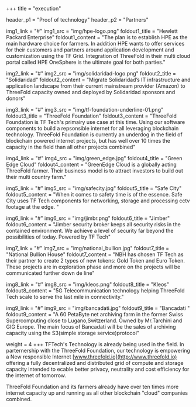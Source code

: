 +++
title = "execution"

header_p1 = "Proof of technology"
header_p2 = "Partners"

img1_link = "#"
img1_src = "img/hpe-logo.png"
foldout1_title = "Hewlett Packard Enterprise"
foldout1_content = "The plan is to establish HPE as the main hardware choice for farmers. In addition HPE wants to offer services for their customers and partners around application development and customization using the TF Grid.  Integration of ThreeFold in their multi cloud portal called HPE OneSphere is the ultimate goal for both parties."

img2_link = "#"
img2_src = "img/solidaridad-logo.png"
foldout2_title = "Solidaridad"
foldout2_content = "Migrate Solidaridad’s IT infrastructure and application landscape from their current mainstream provider (Amazon) to ThreeFold capacity owned and deployed by Solidaridad sponsors and donors"

img3_link = "#"
img3_src = "img/tf-foundation-underline-01.png"
foldout3_title = "ThreeFold Foundation"
foldout3_content = "ThreeFold Foundation is TF Tech's primairy use case at this time. Using our software components to build a repsonsible internet for all leveraging blockchain technology. ThreeFold Foundation is currently an underdog in the field of blockchain powered internet projects, but has well over 10 times the capacity in the field than all other projects combined"

img4_link = "#"
img4_src = "img/green_edge.jpg"
foldout4_title = "Green Edge Cloud"
foldout4_content = "GreenEdge Cloud is a globally acting ThreeFold farmer. Their business model is to attract investors to build out their multi country farm."

img5_link = "#"
img5_src = "img/safecity.jpg"
foldout5_title = "Safe City"
foldout5_content = "When it comes to safety time is of the essence. Safe City uses TF Tech components for networking, storage and processing cctv footage at the edge. "

img6_link = "#"
img6_src = "img/jimbr.png"
foldout6_title = "Jimber"
foldout6_content = "Jimber security broker keeps all security risks in the contained environment. We achieve a level of security far beyond the possibilities of today. Powered by TF Tech"

img7_link = "#"
img7_src = "img/national_bullion.jpg"
foldout7_title = "National Bullion House"
foldout7_content = "NBH has chosen TF Tech as their partner to create 2 types of new tokens: Gold Token and Euro Token. These projects are in exploration phase and more on the projects will be communicated further down de line"

img8_link = "#"
img8_src = "img/kleos.png"
foldout8_title = "Kleos"
foldout8_content = "5G Telecommunication technology helping ThreeFold Tech scale to serve the last mile in connectivity."

img9_link = "#"
img9_src = "img/bancadati.jpg"
foldout9_title = "Bancadati "
foldout9_content = "A 60 PetaByte net archiving farm in the former Swiss Supercomputing close to Lugano,Switzerland. Owned by Mr.Tarchini and GIG Europe. The main focus of Bancadati will be the sales of archiving capacity using the S3(simple storage service)protocol"

weight = 4
+++
TFTech's Technology is already being used in the field. In parternership with the ThreeFold Foundation, our technology is empowering a New responsible Internet [www.threefold.io](http://www.threefold.io) offering a fully decentralized and distributed grid of compute and storage capacity intended to ecable better privacy, neutrality and cost efficiency for the internet of tomorrow.

ThreeFold Foundation and its farmers already have over ten times more internet capacity up and running as all other blockchain "cloud" companies combined.
